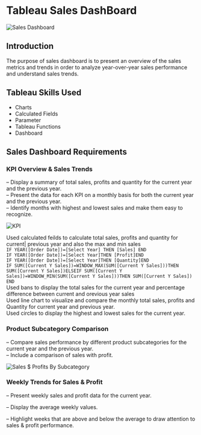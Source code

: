 # Tableau Sales DashBoard
![Sales Dashboard](https://github.com/user-attachments/assets/6536bd31-91bb-4349-8985-c22f34ebc195)

## Introduction  
The purpose of sales dashboard is to present an overview of the sales metrics and trends in order to analyze year-over-year sales performance and understand sales trends. 

## Tableau Skills Used  
 - Charts
 - Calculated Fields
 - Parameter
 - Tableau Functions
 - Dashboard

## Sales Dashboard Requirements  
### KPI Overview & Sales Trends
– Display a summary of total sales, profits and quantity for the current year and the previous year.  
– Present the data for each KPI on a monthly basis for both the current year and the previous year.  
– Identify months with highest and lowest sales and make them easy to recognize.  

![KPI](https://github.com/user-attachments/assets/ad1faefc-4895-448d-bd9f-7e083311e58a)

Used calculated feilds to calculate total sales, profits and quantity for current| previous year and also the max and min sales  
```IF YEAR([Order Date])=[Select Year] THEN [Sales] END```    
``IF YEAR([Order Date])=[Select Year]THEN [Profit]END ``   
``IF YEAR([Order Date])=[Select Year]THEN [Quantity]END``    
``IF SUM([Current Y Sales])=WINDOW_MAX(SUM([Current Y Sales]))THEN SUM([Current Y Sales])ELSEIF SUM([Current Y Sales])=WINDOW_MIN(SUM([Current Y Sales]))THEN
  SUM([Current Y Sales])
  END``  
Used bans to display the total sales for the current year and percentage difference between current and orevious year sales  
Used line chart to visualize and compare the  monthly total sales, profits and Quantity for current year and previous year.  
Used circles to display the highest and lowest sales for the current year.  

### Product Subcategory Comparison
 – Compare sales performance by different product subcategories for the current year and the previous year.   
 – Include a comparison of sales with profit.  
 
 ![Sales $ Profits By Subcategory](https://github.com/user-attachments/assets/94646efe-a1ce-4675-9b1f-6d1d7c4984ff)  
 


### Weekly Trends for Sales & Profit
 – Present weekly sales and profit data for the current year.

 – Display the average weekly values.

 – Highlight weeks that are above and below the average to draw attention to sales & profit performance.
